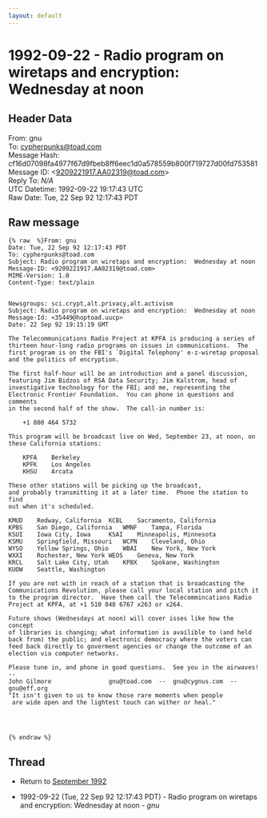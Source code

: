 ```yaml
---
layout: default
---
```


# 1992-09-22 - Radio program on wiretaps and encryption:  Wednesday at noon

## Header Data

From: gnu<br>
To: cypherpunks@toad.com<br>
Message Hash: cf16d07098fa4977f67d9fbeb8ff6eec1d0a578559b800f719727d00fd753581<br>
Message ID: \<9209221917.AA02319@toad.com\><br>
Reply To: _N/A_<br>
UTC Datetime: 1992-09-22 19:17:43 UTC<br>
Raw Date: Tue, 22 Sep 92 12:17:43 PDT<br>

## Raw message

```
{% raw  %}From: gnu
Date: Tue, 22 Sep 92 12:17:43 PDT
To: cypherpunks@toad.com
Subject: Radio program on wiretaps and encryption:  Wednesday at noon
Message-ID: <9209221917.AA02319@toad.com>
MIME-Version: 1.0
Content-Type: text/plain


Newsgroups: sci.crypt,alt.privacy,alt.activism
Subject: Radio program on wiretaps and encryption:  Wednesday at noon
Message-Id: <35449@hoptoad.uucp>
Date: 22 Sep 92 19:15:19 GMT

The Telecommunications Radio Project at KPFA is producing a series of
thirteen hour-long radio programs on issues in communications.  The
first program is on the FBI's `Digital Telephony' e-z-wiretap proposal
and the politics of encryption.

The first half-hour will be an introduction and a panel discussion,
featuring Jim Bidzos of RSA Data Security; Jim Kalstrom, head of
investigative technology for the FBI; and me, representing the
Electronic Frontier Foundation.  You can phone in questions and comments
in the second half of the show.  The call-in number is:

	+1 800 464 5732

This program will be broadcast live on Wed, September 23, at noon, on
these California stations:

	KPFA	Berkeley
	KPFK	Los Angeles
	KHSU	Arcata

These other stations will be picking up the broadcast, 
and probably transmitting it at a later time.  Phone the station to find
out when it's scheduled.

KMUD	Redway, California	KCBL	Sacramento, California
KPBS	San Diego, California	WMNF	Tampa, Florida
KSUI	Iowa City, Iowa		KSAI	Minneapolis, Minnesota
KSMU	Springfield, Missouri	WCPN	Cleveland, Ohio
WYSO	Yellow Springs, Ohio	WBAI	New York, New York
WXXI	Rochester, New York	WEOS	Geneva, New York
KRCL	Salt Lake City, Utah	KPBX	Spokane, Washington
KUOW	Seattle, Washington

If you are not with in reach of a station that is broadcasting the
Communications Revolution, please call your local station and pitch it
to the program director.  Have them call the Telecommincations Radio
Project at KPFA, at +1 510 848 6767 x263 or x264.

Future shows (Wednesdays at noon) will cover isses like how the concept
of libraries is changing; what information is availible to (and held
back from) the public; and electronic democracy where the voters can
feed back directly to goverment agencies or change the outcome of an
election via computer networks.

Please tune in, and phone in good questions.  See you in the airwaves!
-- 
John Gilmore                gnu@toad.com  --  gnu@cygnus.com  --  gnu@eff.org
"It isn't given to us to know those rare moments when people
 are wide open and the lightest touch can wither or heal."




{% endraw %}
```

## Thread

+ Return to [September 1992](/archive/1992/09)

+ 1992-09-22 (Tue, 22 Sep 92 12:17:43 PDT) - Radio program on wiretaps and encryption:  Wednesday at noon - _gnu_

